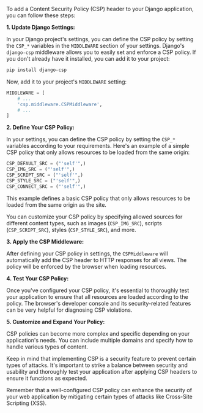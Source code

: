 To add a Content Security Policy (CSP) header to your Django application, you can follow these steps:

**1. Update Django Settings:**

In your Django project's settings, you can define the CSP policy by setting the `CSP_*` variables in the `MIDDLEWARE` section of your settings. Django's `django-csp` middleware allows you to easily set and enforce a CSP policy. If you don't already have it installed, you can add it to your project:

```bash
pip install django-csp
```

Now, add it to your project's `MIDDLEWARE` setting:

```python
MIDDLEWARE = [
    # ...
    'csp.middleware.CSPMiddleware',
    # ...
]
```

**2. Define Your CSP Policy:**

In your settings, you can define the CSP policy by setting the `CSP_*` variables according to your requirements. Here's an example of a simple CSP policy that only allows resources to be loaded from the same origin:

```python
CSP_DEFAULT_SRC = ("'self'",)
CSP_IMG_SRC = ("'self'",)
CSP_SCRIPT_SRC = ("'self'",)
CSP_STYLE_SRC = ("'self'",)
CSP_CONNECT_SRC = ("'self'",)
```

This example defines a basic CSP policy that only allows resources to be loaded from the same origin as the site.

You can customize your CSP policy by specifying allowed sources for different content types, such as images (`CSP_IMG_SRC`), scripts (`CSP_SCRIPT_SRC`), styles (`CSP_STYLE_SRC`), and more.

**3. Apply the CSP Middleware:**

After defining your CSP policy in settings, the `CSPMiddleware` will automatically add the CSP header to HTTP responses for all views. The policy will be enforced by the browser when loading resources.

**4. Test Your CSP Policy:**

Once you've configured your CSP policy, it's essential to thoroughly test your application to ensure that all resources are loaded according to the policy. The browser's developer console and its security-related features can be very helpful for diagnosing CSP violations.

**5. Customize and Expand Your Policy:**

CSP policies can become more complex and specific depending on your application's needs. You can include multiple domains and specify how to handle various types of content.

Keep in mind that implementing CSP is a security feature to prevent certain types of attacks. It's important to strike a balance between security and usability and thoroughly test your application after applying CSP headers to ensure it functions as expected.

Remember that a well-configured CSP policy can enhance the security of your web application by mitigating certain types of attacks like Cross-Site Scripting (XSS).
